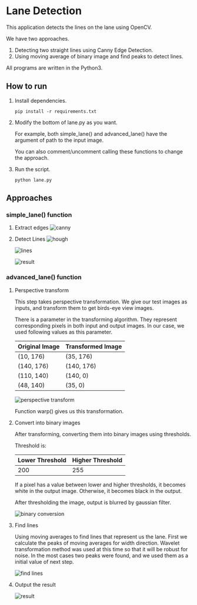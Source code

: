 # Lane Detection
This application detects the lines on the lane using OpenCV.

We have two approaches.
1. Detecting two straight lines using Canny Edge Detection.
1. Using moving average of binary image and find peaks to detect lines.

All programs are written in the Python3.

## How to run
1. Install dependencies.  

      ```
      pip install -r requirements.txt
      ```  

1. Modify the bottom of lane.py as you want.  

    For example, both simple_lane() and advanced_lane() have the argument of path to the input image.  

    You can also comment/uncomment calling these functions to change the approach.

1. Run the script.

      ```
      python lane.py
      ```

## Approaches
### simple_lane() function
1. Extract edges
    ![canny](https://raw.githubusercontent.com/utagoeinc/AutonomousEV3Car/images/lane_detection/canny.png)

1. Detect Lines
    ![hough](https://raw.githubusercontent.com/utagoeinc/AutonomousEV3Car/images/lane_detection/hough.png)

    ![lines](https://raw.githubusercontent.com/utagoeinc/AutonomousEV3Car/images/lane_detection/averaged_line.png)

    ![result](https://raw.githubusercontent.com/utagoeinc/AutonomousEV3Car/images/lane_detection/combo_image.jpg)

### advanced_lane() function
1. Perspective transform

    This step takes perspective transformation.
    We give our test images as inputs, and transform them to get birds-eye view images.

    There is a parameter in the transforming algorithm.
    They represent corresponding pixels in both input and output images.
    In our case, we used following values as this parameter.

    |Original Image |Transformed Image |
    |---|---|
    |(10, 176) |(35, 176) |
    |(140, 176) |(140, 176) |
    |(110, 140) |(140, 0) |
    |(48, 140) |(35, 0) |

    ![perspective transform](https://raw.githubusercontent.com/utagoeinc/AutonomousEV3Car/images/lane_detection/transform.png)

    Function warp() gives us this transformation.

1. Convert into binary images

    After transforming, converting them into binary images using thresholds.

    Threshold is:

    |Lower Threshold |Higher Threshold |
    |---|---|
    |200 |255 |

    If a pixel has a value between lower and higher thresholds, it becomes white in the output image.
    Otherwise, it becomes black in the output.

    After thresholding the image, output is blurred by gaussian filter.

    ![binary conversion](https://raw.githubusercontent.com/utagoeinc/AutonomousEV3Car/images/lane_detection/white_line_detection.png)

1. Find lines

    Using moving averages to find lines that represent us the lane.
    First we calculate the peaks of moving averages for width direction.
    Wavelet transformation method was used at this time so that it will be robust for noise.
    In the most cases two peaks were found, and we used them as a initial value of next step.

    ![find lines](https://raw.githubusercontent.com/utagoeinc/AutonomousEV3Car/images/lane_detection/masks.png)

1. Output the result

    ![result](https://raw.githubusercontent.com/utagoeinc/AutonomousEV3Car/images/lane_detection/warp_inv.png)
